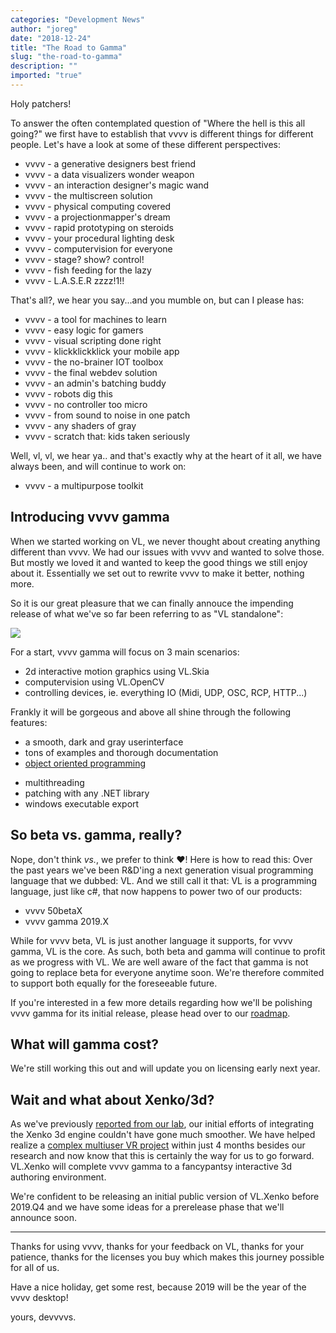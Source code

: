 ```yaml
---
categories: "Development News"
author: "joreg"
date: "2018-12-24"
title: "The Road to Gamma"
slug: "the-road-to-gamma"
description: ""
imported: "true"
---
```



Holy patchers!

To answer the often contemplated question of "Where the hell is this all going?" we first have to establish that vvvv is different things for different people. Let's have a look at some of these different perspectives:

- vvvv - a generative designers best friend
- vvvv - a data visualizers wonder weapon
- vvvv - an interaction designer's magic wand
- vvvv - the multiscreen solution
- vvvv - physical computing covered
- vvvv - a projectionmapper's dream
- vvvv - rapid prototyping on steroids
- vvvv - your procedural lighting desk
- vvvv - computervision for everyone
- vvvv - stage? show? control!
- vvvv - fish feeding for the lazy
- vvvv - L.A.S.E.R zzzz!1!!

That's all?, we hear you say...and you mumble on, but can I please has:

- vvvv - a tool for machines to learn
- vvvv - easy logic for gamers
- vvvv - visual scripting done right
- vvvv - klickklickklick your mobile app
- vvvv - the no-brainer IOT toolbox
- vvvv - the final webdev solution
- vvvv - an admin's batching buddy
- vvvv - robots dig this
- vvvv - no controller too micro
- vvvv - from sound to noise in one patch
- vvvv - any shaders of gray
- vvvv - scratch that: kids taken seriously

Well, vl, vl, we hear ya.. and that's exactly why at the heart of it all, we have always been, and will continue to work on:
- vvvv - a multipurpose toolkit

## Introducing vvvv gamma

When we started working on VL, we never thought about creating anything different than vvvv. We had our issues with vvvv and wanted to solve those. But mostly we loved it and wanted to keep the good things we still enjoy about it. Essentially we set out to rewrite vvvv to make it better, nothing more.

So it is our great pleasure that we can finally annouce the impending release of what we've so far been referring to as "VL standalone":

![](gamma6.png)

For a start, vvvv gamma will focus on 3 main scenarios: 
* 2d interactive motion graphics using VL.Skia
* computervision using VL.OpenCV
* controlling devices, ie. everything IO (Midi, UDP, OSC, RCP, HTTP...)

Frankly it will be gorgeous and above all shine through the following features:
<!--{SPLIT()}-->
* a smooth, dark and gray userinterface
* tons of examples and thorough documentation
* [object oriented programming](https://www.youtube.com/watch?v=QM1iUe6IofM)
<!--~~~-->
* multithreading
* patching with any .NET library
* windows executable export
<!--{SPLIT}-->

## So beta vs. gamma, really?

Nope, don't think *vs.*, we prefer to think ♥!
Here is how to read this: Over the past years we've been R&D'ing a next generation visual programming language that we dubbed: VL. And we still call it that: VL is a programming language, just like c#, that now happens to power two of our products: 

* vvvv 50betaX
* vvvv gamma 2019.X

While for vvvv beta, VL is just another language it supports, for vvvv gamma, VL is the core. As such, both beta and gamma will continue to profit as we progress with VL. We are well aware of the fact that gamma is not going to replace beta for everyone anytime soon. We're therefore commited to support both equally for the foreseeable future.

If you're interested in a few more details regarding how we'll be polishing vvvv gamma for its initial release, please head over to our [roadmap](https://betadocs.vvvv.org/roadmap.html).

## What will gamma cost?

We're still working this out and will update you on licensing early next year.

## Wait and what about Xenko/3d?

As we've previously [reported from our lab](/blog/2018/vl-xenko-3d-engine-update-2), our initial efforts of integrating the Xenko 3d engine couldn't have gone much smoother. We have helped realize a [complex multiuser VR project](http://oceanofair.com/) within just 4 months besides our research and now know that this is certainly the way for us to go forward. VL.Xenko will complete vvvv gamma to a fancypantsy interactive 3d authoring environment. 

We're confident to be releasing an initial public version of VL.Xenko before 2019.Q4 and we have some ideas for a prerelease phase that we'll announce soon. 

---

Thanks for using vvvv, thanks for your feedback on VL, thanks for your patience, thanks for the licenses you buy which makes this journey possible for all of us. 

Have a nice holiday, get some rest, because 2019 will be the year of the vvvv desktop!

yours, 
devvvvs.